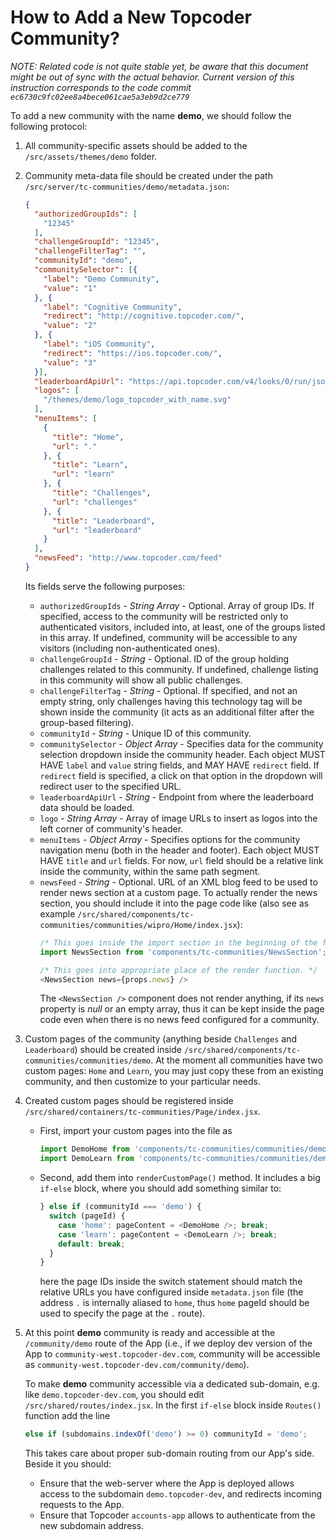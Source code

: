 # How to Add a New Topcoder Community?
*NOTE: Related code is not quite stable yet, be aware that this document might be out of sync with the actual behavior. Current version of this instruction corresponds to the code commit `ec6730c9fc02ee8a4bece061cae5a3eb9d2ce779`*

To add a new community with the name **demo**, we should follow the following protocol:

1.  All community-specific assets should be added to the `/src/assets/themes/demo` folder.
2.  Community meta-data file should be created under the path `/src/server/tc-communities/demo/metadata.json`:
    ```json
    {
      "authorizedGroupIds": [
        "12345"
      ],
      "challengeGroupId": "12345",
      "challengeFilterTag": "",
      "communityId": "demo",
      "communitySelector": [{
        "label": "Demo Community",
        "value": "1"
      }, {
        "label": "Cognitive Community",
        "redirect": "http://cognitive.topcoder.com/",
        "value": "2"
      }, {
        "label": "iOS Community",
        "redirect": "https://ios.topcoder.com/",
        "value": "3"
      }],
      "leaderboardApiUrl": "https://api.topcoder.com/v4/looks/0/run/json/",
      "logos": [
        "/themes/demo/logo_topcoder_with_name.svg"
      ],
      "menuItems": [
        {
          "title": "Home",
          "url": "."
        }, {
          "title": "Learn",
          "url": "learn"
        }, {
          "title": "Challenges",
          "url": "challenges"
        }, {
          "title": "Leaderboard",
          "url": "leaderboard"
        }
      ],
      "newsFeed": "http://www.topcoder.com/feed"
    }
    ```
    Its fields serve the following purposes:
    -   `authorizedGroupIds` - *String Array* - Optional. Array of group IDs. If specified, access to the community will be restricted only to authenticated visitors, included into, at least, one of the groups listed in this array. If undefined, community will be accessible to any visitors (including non-authenticated ones).
    -   `challengeGroupId` - *String* - Optional. ID of the group holding challenges related to this community. If undefined, challenge listing in this community will show all public challenges.
    -   `challengeFilterTag` - *String* - Optional. If specified, and not an empty string, only challenges having this technology tag will be shown inside the community (it acts as an additional filter after the group-based filtering).
    -   `communityId` - *String* - Unique ID of this community.
    -   `communitySelector` - *Object Array* - Specifies data for the community selection dropdown inside the community header. Each object MUST HAVE `label` and `value` string fields, and MAY HAVE `redirect` field. If `redirect` field is specified, a click on that option in the dropdown will redirect user to the specified URL.
    -   `leaderboardApiUrl` - *String* - Endpoint from where the leaderboard data should be loaded.
    -   `logo` - *String Array* - Array of image URLs to insert as logos into the left corner of community's header.
    -   `menuItems` - *Object Array* - Specifies options for the community navigation menu (both in the header and footer). Each object MUST HAVE `title` and `url` fields. For now, `url` field should be a relative link inside the community, within the same path segment.
    -   `newsFeed` - *String* - Optional. URL of an XML blog feed to be used to render news section at a custom page. To actually render the news section, you should include it into the page code like (also see as example `/src/shared/components/tc-communities/communities/wipro/Home/index.jsx`):
        ```js
        /* This goes inside the import section in the beginning of the file. */
        import NewsSection from 'components/tc-communities/NewsSection';

        /* This goes into appropriate place of the render function. */
        <NewsSection news={props.news} />
        ```
        The `<NewsSection />` component does not render anything, if its `news` property is *null* or an empty array, thus it can be kept inside the page code even when there is no news feed configured for a community.
3.  Custom pages of the community (anything beside `Challenges` and `Leaderboard`) should be created inside `/src/shared/components/tc-communities/communities/demo`. At the moment all communities have two custom pages: `Home` and `Learn`, you may just copy these from an existing community, and then customize to your particular needs.
4.  Created custom pages should be registered inside `/src/shared/containers/tc-communities/Page/index.jsx`.
    -   First, import your custom pages into the file as
        ```js
        import DemoHome from 'components/tc-communities/communities/demo/Home';
        import DemoLearn from 'components/tc-communities/communities/demo/Learn';
        ```
    -   Second, add them into `renderCustomPage()` method. It includes a big `if-else` block, where you should add something similar to:
        ```js
        } else if (communityId === 'demo') {
          switch (pageId) {
            case 'home': pageContent = <DemoHome />; break;
            case 'learn': pageContent = <DemoLearn />; break;
            default: break;
          }
        }
        ```
        here the page IDs inside the switch statement should match the relative URLs you have configured inside `metadata.json` file (the address `.` is internally aliased to `home`, thus `home` pageId should be used to specify the page at the `.` route).

5.  At this point **demo** community is ready and accessible at the `/community/demo` route of the App (i.e., if we deploy dev version of the App to `community-west.topcoder-dev.com`, community will be accessible as `community-west.topcoder-dev.com/community/demo`).

    To make **demo** community accessible via a dedicated sub-domain, e.g. like `demo.topcoder-dev.com`, you should edit `/src/shared/routes/index.jsx`. In the first `if-else` block inside `Routes()` function add the line
    ```js
    else if (subdomains.indexOf('demo') >= 0) communityId = 'demo';
    ```
    This takes care about proper sub-domain routing from our App's side. Beside it you should:
    -   Ensure that the web-server where the App is deployed allows access to the subdomain `demo.topcoder-dev`, and redirects incoming requests to the App.
    -   Ensure that Topcoder `accounts-app` allows to authenticate from the new subdomain address.
